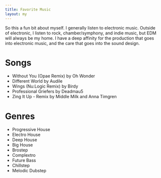 ```yaml
---
title: Favorite Music
layout: my
---
```

So this a fun bit about myself. I generally listen to electronic music. Outside of electronic, I listen to rock, chamber/symphony, and indie music, but EDM will always be my home. I have a deep affinity for the production that goes into electronic music, and the care that goes into the sound design. 

# Songs
- Without You (Opae Remix) by Oh Wonder
- Different World by Audile
- Wings (Nu:Logic Remix) by Birdy
- Professional Griefers by Deadmau5
- Zing It Up - Remix by Middle Milk and Anna Timgren

# Genres
- Progressive House
- Electro House
- Deep House
- Big House
- Brostep
- Complextro
- Future Bass
- Chillstep
- Melodic Dubstep